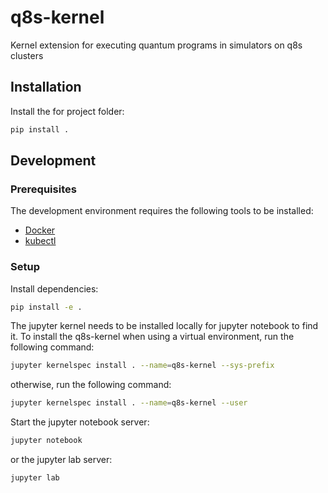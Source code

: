 # q8s-kernel
Kernel extension for executing quantum programs in simulators on q8s clusters

## Installation

Install the for project folder:
    
```bash
pip install .
```

## Development

### Prerequisites

The development environment requires the following tools to be installed:

- [Docker](https://www.docker.com/get-started)
- [kubectl](https://kubernetes.io/docs/tasks/tools/install-kubectl/)

### Setup

Install dependencies:

```bash
pip install -e .
```

The jupyter kernel needs to be installed locally for jupyter notebook to find it. To install the q8s-kernel when using a virtual environment, run the following command:

```bash
jupyter kernelspec install . --name=q8s-kernel --sys-prefix
```

otherwise, run the following command:

```bash
jupyter kernelspec install . --name=q8s-kernel --user
```

Start the jupyter notebook server:

```bash
jupyter notebook
```

or the jupyter lab server:

```bash
jupyter lab
```
